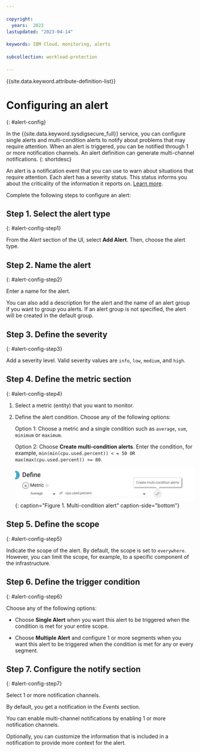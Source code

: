 ```yaml
---

copyright:
  years:  2023
lastupdated: "2023-04-14"

keywords: IBM Cloud, monitoring, alerts

subcollection: workload-protection

---
```


{{site.data.keyword.attribute-definition-list}}

# Configuring an alert
{: #alert-config}

In the {{site.data.keyword.sysdigsecure_full}} service, you can configure single alerts and multi-condition alerts to notify about problems that may require attention. When an alert is triggered, you can be notified through 1 or more notification channels. An alert definition can generate multi-channel notifications.
{: shortdesc}

An alert is a notification event that you can use to warn about situations that require attention. Each alert has a severity status. This status informs you about the criticality of the information it reports on. [Learn more](/docs/workload-protection?topic=workload-protection-notifications).

Complete the following steps to configure an alert:

## Step 1.  Select the alert type
{: #alert-config-step1}

From the *Alert* section of the UI, select **Add Alert**. Then, choose the alert type.

## Step 2. Name the alert
{: #alert-config-step2}

Enter a name for the alert.

You can also add a description for the alert and the name of an alert group if you want to group you alerts.  If an alert group is not specified, the alert will be created in the default group.


## Step 3. Define the severity
{: #alert-config-step3}

Add a severity level. Valid severity values are `info`, `low`, `medium`, and `high`.


## Step 4. Define the metric section
{: #alert-config-step4}

1. Select a metric (entity) that you want to monitor.
2. Define the alert condition. Choose any of the following options:

    Option 1: Choose a metric and a single condition such as `average`, `sum`, `minimum` or `maximum`.

    Option 2: Choose **Create multi-condition alerts**. Enter the condition, for example, `min(min(cpu.used.percent)) < = 50 OR max(max(cpu.used.percent)) >= 80`.

    ![Multi-condition alert](images/multi-condition-alerts.png "Multi-condition alert"){: caption="Figure 1. Multi-condition alert" caption-side="bottom"}

## Step 5. Define the scope
{: #alert-config-step5}

Indicate the scope of the alert. By default, the scope is set to `everywhere`. However, you can limit the scope, for example, to a specific component of the infrastructure.

## Step 6. Define the trigger condition
{: #alert-config-step6}

Choose any of the following options:

- Choose **Single Alert** when you want this alert to be triggered when the condition is met for your entire scope.

- Choose **Multiple Alert** and configure 1 or more segments when you want this alert to be triggered when the condition is met for any or every segment.


## Step 7. Configure the notify section
{: #alert-config-step7}

Select 1 or more notification channels.

By default, you get a notification in the *Events* section.

You can enable multi-channel notifications by enabling 1 or more notification channels.

Optionally, you can customize the information that is included in a notification to provide more context for the alert.
